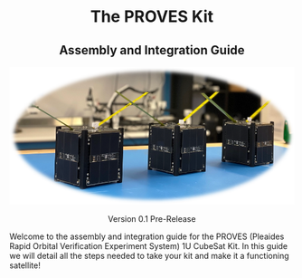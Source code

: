 <h1 align="center">The PROVES Kit</h1>
<h2 align="center">Assembly and Integration Guide</h2>

![Three PROVES Kits](images/3_PROVES.png)

<p align="center">Version 0.1 Pre-Release</p>

Welcome to the assembly and integration guide for the PROVES (Pleaides Rapid Orbital Verification Experiment System) 1U CubeSat Kit. In this guide we will detail all the steps needed to take your kit and make it a functioning satellite! 